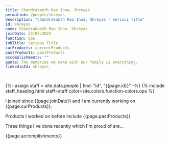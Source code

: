 ```yaml
---
title: Chandrakanth Rao Inna, Shreyas
permalink: /people/shreyas
description: "Chandrakanth Rao Inna, Shreyas - Serious Title"
id: shreyas
name: Chandrakanth Rao Inna, Shreyas
joinDate: 22/05/2023
function: ops
jobTitle: Serious Title
curProducts: currentProducts
pastProducts: pastProducts
accomplishments: ""
quote: The memories we make with our family is everything.
linkedinId: shreyas

---
```


{%- assign staff = site.data.people | find: "id", "{{page.id}}" -%}
{% include staff_heading.html staff=staff color=site.colors.function-colors.ops %}

<p>I joined since {{page.joinDate}} and I am currently working on {{page.curProducts}}.</p>

<p>Products I worked on before include {{page.pastProducts}}</p>

<p>Three things I've done recently which I'm proud of are...</p>
{{page.accomplishments}}
